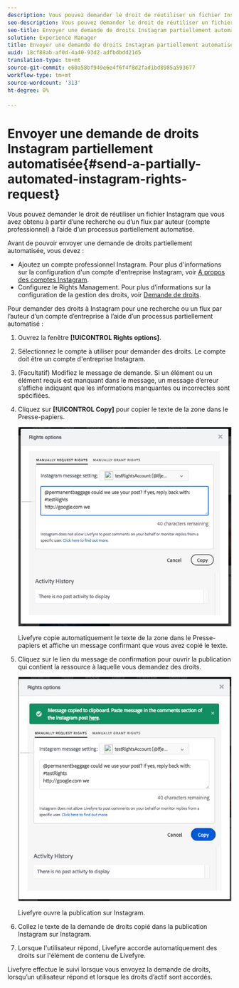 ```yaml
---
description: Vous pouvez demander le droit de réutiliser un fichier Instagram que vous avez obtenu à partir d’une recherche ou d’un flux par auteur (compte professionnel) à l’aide d’un processus partiellement automatisé.
seo-description: Vous pouvez demander le droit de réutiliser un fichier Instagram que vous avez obtenu à partir d’une recherche ou d’un flux par auteur (compte professionnel) à l’aide d’un processus partiellement automatisé.
seo-title: Envoyer une demande de droits Instagram partiellement automatisée
solution: Experience Manager
title: Envoyer une demande de droits Instagram partiellement automatisée
uuid: 18cf88ab-af0d-4a40-93d2-adfbdbdd21d5
translation-type: tm+mt
source-git-commit: e60a58bf949e6e4f6f4f8d2fad1bd8985a593677
workflow-type: tm+mt
source-wordcount: '313'
ht-degree: 0%

---
```



# Envoyer une demande de droits Instagram partiellement automatisée{#send-a-partially-automated-instagram-rights-request}

Vous pouvez demander le droit de réutiliser un fichier Instagram que vous avez obtenu à partir d’une recherche ou d’un flux par auteur (compte professionnel) à l’aide d’un processus partiellement automatisé.

Avant de pouvoir envoyer une demande de droits partiellement automatisée, vous devez :

* Ajoutez un compte professionnel Instagram. Pour plus d&#39;informations sur la configuration d&#39;un compte d&#39;entreprise Instagram, voir [A propos des comptes Instagram](../c-users-creating-accounts-with-studio-access/t-configure-social-accout-instagram/c-about-instagram-accounts.md#c_about_instagram_accounts).
* Configurez le Rights Management. Pour plus d’informations sur la configuration de la gestion des droits, voir [Demande de droits](../c-how-requesting-rights-works/c-how-requesting-rights-works.md#c_how_requesting_rights_works).

Pour demander des droits à Instagram pour une recherche ou un flux par l’auteur d’un compte d’entreprise à l’aide d’un processus partiellement automatisé :

1. Ouvrez la fenêtre **[!UICONTROL Rights options]**.
1. Sélectionnez le compte à utiliser pour demander des droits. Le compte doit être un compte d&#39;entreprise Instagram.
1. (Facultatif) Modifiez le message de demande. Si un élément ou un élément requis est manquant dans le message, un message d’erreur s’affiche indiquant que les informations manquantes ou incorrectes sont spécifiées.
1. Cliquez sur **[!UICONTROL Copy]** pour copier le texte de la zone dans le Presse-papiers.

   ![](assets/rr_insta_workaround1.png)

   Livefyre copie automatiquement le texte de la zone dans le Presse-papiers et affiche un message confirmant que vous avez copié le texte.

1. Cliquez sur le lien du message de confirmation pour ouvrir la publication qui contient la ressource à laquelle vous demandez des droits.

   ![](assets/rr_insta_workaround2.png)

   Livefyre ouvre la publication sur Instagram.

1. Collez le texte de la demande de droits copié dans la publication Instagram sur Instagram.
1. Lorsque l&#39;utilisateur répond, Livefyre accorde automatiquement des droits sur l&#39;élément de contenu de Livefyre.

Livefyre effectue le suivi lorsque vous envoyez la demande de droits, lorsqu’un utilisateur répond et lorsque les droits d’actif sont accordés.
